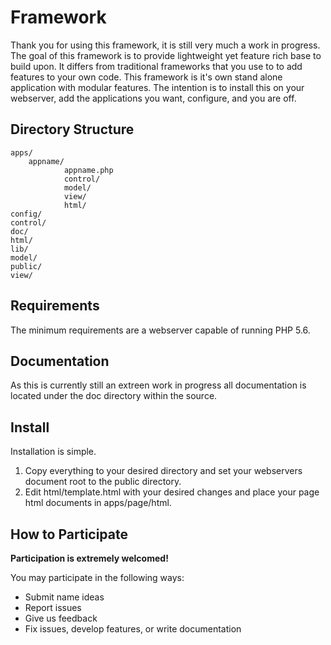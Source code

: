 Framework
=========

Thank you for using this framework, it is still very much a work in progress.
The goal of this framework is to provide lightweight yet feature rich base
to build upon. It differs from traditional frameworks that you use to to add
features to your own code. This framework is it's own stand alone application
with modular features. The intention is to install this on your webserver,
add the applications you want, configure, and you are off.


Directory Structure
-------------------

```
apps/
	appname/
			appname.php
			control/
			model/
			view/
			html/
config/
control/
doc/
html/
lib/
model/
public/
view/
```


Requirements
------------

The minimum requirements are a webserver capable of running PHP 5.6.


Documentation
-------------

As this is currently still an extreen work in progress all documentation is located under the doc directory within the source.


Install
-------

Installation is simple. 
1. Copy everything to your desired directory and set your webservers document root to the public directory.
2. Edit html/template.html with your desired changes and place your page html documents in apps/page/html.


How to Participate
------------------

**Participation is extremely welcomed!**

You may participate in the following ways:

* Submit name ideas
* Report issues
* Give us feedback
* Fix issues, develop features, or write documentation